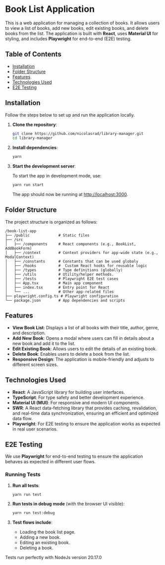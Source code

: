 # **Book List Application**

This is a web application for managing a collection of books. It allows users to view a list of books, add new books, edit existing books, and delete books from the list. The application is built with **React**, uses **Material UI** for styling, and includes **Playwright** for end-to-end (E2E) testing.

## **Table of Contents**

- [Installation](#installation)
- [Folder Structure](#folder-structure)
- [Features](#features)
- [Technologies Used](#technologies-used)
- [E2E Testing](#e2e-testing)

## **Installation**

Follow the steps below to set up and run the application locally.

1. **Clone the repository**:

   ```bash
   git clone https://github.com/nicolasrad/library-manager.git
   cd library-manager
   ```

2. **Install dependencies**:

   ```bash
   yarn
   ```

3. **Start the development server**:

   To start the app in development mode, use:

   ```bash
   yarn run start
   ```

   The app should now be running at [http://localhost:3000](http://localhost:3000).

## **Folder Structure**

The project structure is organized as follows:

```
/book-list-app
├── /public             # Static files
├── /src
│   ├── /components     # React components (e.g., BookList, AddBookForm)
│   ├── /context        # Context providers for app-wide state (e.g., ModalContext)
│   ├── /constants      # Constants that can be used globaly
│   ├── /hooks          #  Custom React hooks for reusable logic
│   ├── /types          # Type definitions (globally)
│   ├── /utils          # Utility/helper methods.
│   ├── /tests          # Playwright E2E test cases
│   ├── App.tsx         # Main app component
│   ├── index.tsx       # Entry point for React
│   └── ...             # Other app-related files
├── playwright.config.ts # Playwright configuration
└── package.json        # App dependencies and scripts
```

## **Features**

- **View Book List**: Displays a list of all books with their title, author, genre, and description.
- **Add New Book**: Opens a modal where users can fill in details about a new book and add it to the list.
- **Edit Existing Book**: Allows users to edit the details of an existing book.
- **Delete Book**: Enables users to delete a book from the list.
- **Responsive Design**: The application is mobile-friendly and adjusts to different screen sizes.

## **Technologies Used**

- **React**: A JavaScript library for building user interfaces.
- **TypeScript**: For type safety and better development experience.
- **Material UI (MUI)**: For responsive and modern UI components.
- **SWR**: A React data-fetching library that provides caching, revalidation, and real-time data synchronization, ensuring an efficient and optimized data flow.
- **Playwright**: For E2E testing to ensure the application works as expected in real user scenarios.

## **E2E Testing**

We use **Playwright** for end-to-end testing to ensure the application behaves as expected in different user flows.

### Running Tests

1. **Run all tests**:

   ```bash
   yarn run test
   ```

2. **Run tests in debug mode** (with the browser UI visible):

   ```bash
   yarn run test:debug
   ```

3. **Test flows include**:
   - Loading the book list page.
   - Adding a new book.
   - Editing an existing book.
   - Deleting a book.

Tests run perfectly with NodeJs version 20.17.0

